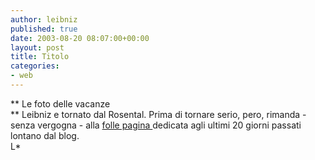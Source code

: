 ```yaml
---
author: leibniz
published: true
date: 2003-08-20 08:07:00+00:00
layout: post
title: Titolo
categories:
- web
---
```


   ** Le foto delle vacanze   
**   Leibniz e tornato dal Rosental. Prima di tornare serio, pero, rimanda - senza vergogna - alla  [ folle pagina ](http://media.supereva.it/djpunabi/vacanze/foto.html?p)dedicata agli ultimi 20 giorni passati lontano dal blog.   
  L*
